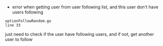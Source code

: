 - error when getting user from user following list, and this user don't have users following

```
optionFollowRandom.go
line 33
```
just need to check if the user have following users, and if not, get another user to follow
